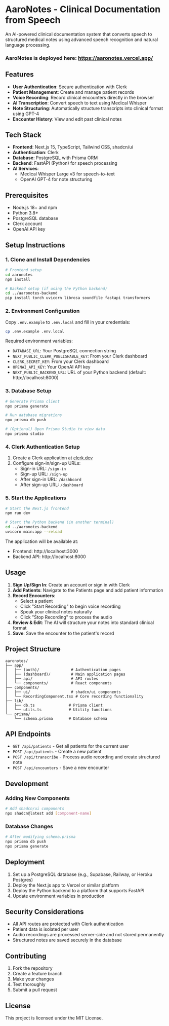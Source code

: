 # AaroNotes - Clinical Documentation from Speech

An AI-powered clinical documentation system that converts speech to structured medical notes using advanced speech recognition and natural language processing.

### AaroNotes is deployed here: https://aaronotes.vercel.app/

## Features

- **User Authentication**: Secure authentication with Clerk
- **Patient Management**: Create and manage patient records
- **Voice Recording**: Record clinical encounters directly in the browser
- **AI Transcription**: Convert speech to text using Medical Whisper
- **Note Structuring**: Automatically structure transcripts into clinical format using GPT-4
- **Encounter History**: View and edit past clinical notes

## Tech Stack

- **Frontend**: Next.js 15, TypeScript, Tailwind CSS, shadcn/ui
- **Authentication**: Clerk
- **Database**: PostgreSQL with Prisma ORM
- **Backend**: FastAPI (Python) for speech processing
- **AI Services**:
  - Medical Whisper Large v3 for speech-to-text
  - OpenAI GPT-4 for note structuring

## Prerequisites

- Node.js 18+ and npm
- Python 3.8+
- PostgreSQL database
- Clerk account
- OpenAI API key

## Setup Instructions

### 1. Clone and Install Dependencies

```bash
# Frontend setup
cd aaronotes
npm install

# Backend setup (if using the Python backend)
cd ../aaronotes-backend
pip install torch uvicorn librosa soundfile fastapi transformers
```

### 2. Environment Configuration

Copy `.env.example` to `.env.local` and fill in your credentials:

```bash
cp .env.example .env.local
```

Required environment variables:

- `DATABASE_URL`: Your PostgreSQL connection string
- `NEXT_PUBLIC_CLERK_PUBLISHABLE_KEY`: From your Clerk dashboard
- `CLERK_SECRET_KEY`: From your Clerk dashboard
- `OPENAI_API_KEY`: Your OpenAI API key
- `NEXT_PUBLIC_BACKEND_URL`: URL of your Python backend (default: http://localhost:8000)

### 3. Database Setup

```bash
# Generate Prisma client
npx prisma generate

# Run database migrations
npx prisma db push

# (Optional) Open Prisma Studio to view data
npx prisma studio
```

### 4. Clerk Authentication Setup

1. Create a Clerk application at [clerk.dev](https://clerk.dev)
2. Configure sign-in/sign-up URLs:
   - Sign-in URL: `/sign-in`
   - Sign-up URL: `/sign-up`
   - After sign-in URL: `/dashboard`
   - After sign-up URL: `/dashboard`

### 5. Start the Applications

```bash
# Start the Next.js frontend
npm run dev

# Start the Python backend (in another terminal)
cd ../aaronotes-backend
uvicorn main:app --reload
```

The application will be available at:

- Frontend: http://localhost:3000
- Backend API: http://localhost:8000

## Usage

1. **Sign Up/Sign In**: Create an account or sign in with Clerk
2. **Add Patients**: Navigate to the Patients page and add patient information
3. **Record Encounters**:
   - Select a patient
   - Click "Start Recording" to begin voice recording
   - Speak your clinical notes naturally
   - Click "Stop Recording" to process the audio
4. **Review & Edit**: The AI will structure your notes into standard clinical format
5. **Save**: Save the encounter to the patient's record

## Project Structure

```
aaronotes/
├── app/
│   ├── (auth)/              # Authentication pages
│   ├── (dashboard)/         # Main application pages
│   ├── api/                 # API routes
│   └── components/          # React components
├── components/
│   ├── ui/                  # shadcn/ui components
│   └── RecordingComponent.tsx # Core recording functionality
├── lib/
│   ├── db.ts               # Prisma client
│   └── utils.ts            # Utility functions
└── prisma/
    └── schema.prisma       # Database schema
```

## API Endpoints

- `GET /api/patients` - Get all patients for the current user
- `POST /api/patients` - Create a new patient
- `POST /api/transcribe` - Process audio recording and create structured note
- `POST /api/encounters` - Save a new encounter

## Development

### Adding New Components

```bash
# Add shadcn/ui components
npx shadcn@latest add [component-name]
```

### Database Changes

```bash
# After modifying schema.prisma
npx prisma db push
npx prisma generate
```

## Deployment

1. Set up a PostgreSQL database (e.g., Supabase, Railway, or Heroku Postgres)
2. Deploy the Next.js app to Vercel or similar platform
3. Deploy the Python backend to a platform that supports FastAPI
4. Update environment variables in production

## Security Considerations

- All API routes are protected with Clerk authentication
- Patient data is isolated per user
- Audio recordings are processed server-side and not stored permanently
- Structured notes are saved securely in the database

## Contributing

1. Fork the repository
2. Create a feature branch
3. Make your changes
4. Test thoroughly
5. Submit a pull request

## License

This project is licensed under the MIT License.

